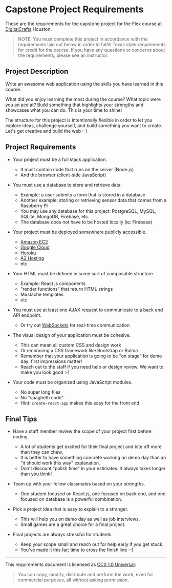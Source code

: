 # Capstone Project Requirements

These are the requirements for the capstone project for the Flex course at
[DigitalCrafts] Houston.

> NOTE: You must complete this project in accordance with the requirements laid out
  below in order to fulfill Texas state requirements for credit for the course. If
  you have any questions or concerns about the requirements, please see an
  instructor.

[DigitalCrafts]:https://www.digitalcrafts.com/

## Project Description

Write an awesome web application using the skills you have learned in this
course.

What did you enjoy learning the most during the course? What topic were you an
ace at? Build something that highlights your strengths and showcases what you
can do. This is your time to shine!

The structure for this project is intentionally flexible in order to let you
explore ideas, challenge yourself, and build something you want to create. Let's
get creative and build the web :-)

## Project Requirements

- Your project must be a full stack application.
  - It must contain code that runs on the server (Node.js)
  - And the browser (client-side JavaScript)

- You must use a database to store and retrieve data.
  - Example: a user submits a form that is stored in a database
  - Another example: storing or retrieving sensor data that comes from a Raspberry Pi
  - You may use any database for this project: PostgreSQL, MySQL, SQLite, MongoDB, Firebase, etc.
  - The database does not have to be hosted locally (ie: Firebase)

- Your project must be deployed somewhere publicly accessible.
  - [Amazon EC2](https://aws.amazon.com/ec2/)
  - [Google Cloud](https://cloud.google.com/nodejs/)
  - [Heroku](https://www.heroku.com/nodejs)
  - [A2 Hosting](https://www.a2hosting.com/nodejs-hosting)
  - etc

- Your HTML must be defined in some sort of composable structure.
  - Example: React.js components
  - "render functions" that return HTML strings
  - Mustache templates
  - etc

- You must use at least one AJAX request to communicate to a back end API endpoint.
  - Or try out [WebSockets](https://socket.io/) for real-time communication

- The visual design of your application must be cohesive.
  - This can mean all custom CSS and design work
  - Or embracing a CSS framework like Bootstrap or Bulma
  - Remember that your application is going to be "on stage" for demo day: first impressions matter!
  - Reach out to the staff if you need help or design review. We want to make you look good :-)

- Your code must be organized using JavaScript modules.
  - No super long files
  - No "spaghetti code"
  - Hint: `create-react-app` makes this easy for the front end

## Final Tips

- Have a staff member review the scope of your project first before coding.
  - A lot of students get excited for their final project and bite off more than they can chew.
  - It is better to have something concrete working on demo day than an "it should work this way" explanation.
  - Don't discount "polish time" in your estimates. It always takes longer than you think!

- Team up with your fellow classmates based on your strengths.
  - One student focused on React.js, one focused on back end, and one focused on database is a powerful combination.

- Pick a project idea that is easy to explain to a stranger.
  - This will help you on demo day as well as job interviews.
  - Small games are a great choice for a final project.

- Final projects are always stressful for students.
  - Keep your scope small and reach out for help early if you get stuck.
  - You've made it this far; time to cross the finish line :-)

--------------------------------------------------------------------------------

This requirements document is licensed as [CC0 1.0 Universal](https://creativecommons.org/publicdomain/zero/1.0/):

> You can copy, modify, distribute and perform the work, even for commercial purposes, all without asking permission.
